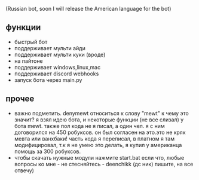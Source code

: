 (Russian bot, soon I will release the American language for the bot)

## функции
- быстрый бот
- поддерживает мульти айди
- поддерживает мульти куки (вроде)
- на пайтоне
- поддерживает windows,linux,mac
- поддерживает discord webhooks
- запуск бота через main.py

## прочее
- важно подметить. denymewt относиться к слову "mewt" к чему это значит? я взял идею бота, и некоторые функции (не все слизал) у бота mewt. также пол кода не я писал, а один чел. я с ним договорился на 450 робуксов. он был согласен на это.это не кряк мевта или ванхбаки! часть кода я переписал, в платном я там модифицировал, т.к я не умею это делать, я купил у американца помощь за 300 робуксов. 
- чтобы скачать нужные модули нажмите start.bat
если что, любые вопросы ко мне - не стесняйтесь - deenchikk (дс ник)
пишите, на все отвечу)
